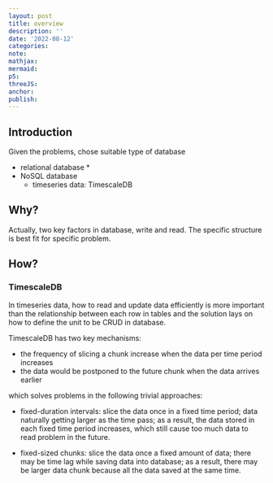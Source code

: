 ```yaml
---
layout: post
title: overview
description: ''
date: '2022-08-12'
categories:
note:
mathjax:
mermaid:
p5:
threeJS:
anchor:
publish:
---
```


## Introduction

Given the problems, chose suitable type of database

* relational database
  * 
* NoSQL database
  * timeseries data: TimescaleDB

## Why?

Actually, two key factors in database, write and read. The specific structure is best fit for specific problem.

## How?

### TimescaleDB

In timeseries data, how to read and update data efficiently is more important than the relationship between each row in tables and the solution lays on how to define the unit to be CRUD in database.

TimescaleDB has two key mechanisms:

* the frequency of slicing a chunk increase when the data per time period increases
* the data would be postponed to the future chunk when the data arrives earlier

which solves problems in the following trivial approaches:

* fixed-duration intervals: slice the data once in a fixed time period; data naturally getting larger as the time pass; as a result, the data stored in each fixed time period increases, which still cause too much data to read problem in the future.

* fixed-sized chunks: slice the data once a fixed amount of data; there may be time lag while saving data into database; as a result, there may be larger data chunk because all the data saved at the same time.


